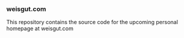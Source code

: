 ### weisgut.com
This repository contains the source code for the upcoming personal homepage at weisgut.com
